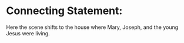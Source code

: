 # Connecting Statement:

Here the scene shifts to the house where Mary, Joseph, and the young Jesus were living.